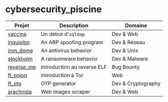# cybersecurity_piscine
| Projet | Description | Domaine |
|-|-|-|
| [vaccine](https://github.com/Skalyaeve/vaccine) | Un début d'`sqlmap` | Dev & Web |
| [inquisitor](https://github.com/Skalyaeve/inquisitor) | An ARP spoofing program | Dev & Réseau |
| [iron_dome](https://github.com/Skalyaeve/iron_dome) | An antivirus behavior | Dev & Unix |
| [stockholm](https://github.com/Skalyaeve/stockholm) | A ransomware behavior | Dev & Malware |
| [reverse_me](https://github.com/Skalyaeve/reverse_me) | Introduction au reverse ELF | Bug Bounty |
| [ft_onion](https://github.com/Skalyaeve/ft_onion) | Introduction à Tor | Web |
| [ft_otp](https://github.com/Skalyaeve/ft_otp) | OTP generator | Dev & Cryptography |
| [arachnida](https://github.com/Skalyaeve/arachnida) | Web images scraper | Dev & Web |

